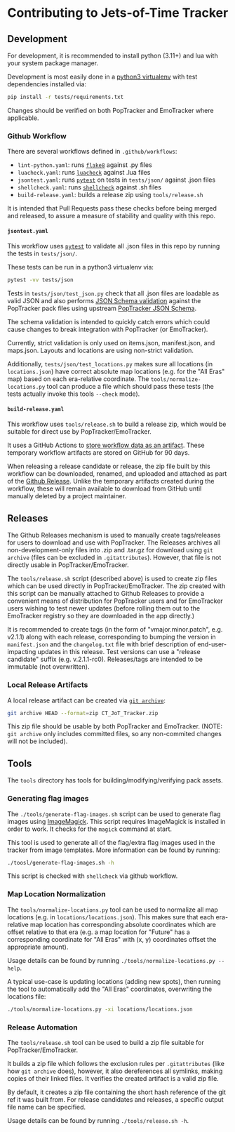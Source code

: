 # Contributing to Jets-of-Time Tracker

## Development

For development, it is recommended to install python (3.11+) and lua with your system package manager.

Development is most easily done in a [python3 virtualenv](https://docs.python.org/3/library/venv.html)
with test dependencies installed via:

```bash
pip install -r tests/requirements.txt
```

Changes should be verified on both PopTracker and EmoTracker where applicable.

### Github Workflow

There are several workflows defined in `.github/workflows`:

* `lint-python.yaml`: runs [`flake8`](https://flake8.pycqa.org) against .py files
* `luacheck.yaml`: runs [`luacheck`](https://luacheck.readthedocs.io/en/stable/) against .lua files
* `jsontest.yaml`: runs [`pytest`](https://pytest.org) on tests in `tests/json/` against .json files
* `shellcheck.yaml`: runs [`shellcheck`](https://github.com/koalaman/shellcheck) against .sh files
* `build-release.yaml`: builds a release zip using `tools/release.sh`

It is intended that Pull Requests pass these checks before being merged and released, to
assure a measure of stability and quality with this repo.

#### `jsontest.yaml`

This workflow uses [`pytest`](https://pytest.org) to validate all .json files in this repo
by running the tests in `tests/json/`.

These tests can be run in a python3 virtualenv via:

```bash
pytest -vv tests/json
```

Tests in `tests/json/test_json.py` check that all .json files are loadable as valid JSON and also
performs [JSON Schema validation](https://json-schema.org) against the PopTracker
pack files using upstream [PopTracker JSON Schema](https://poptracker.github.io/schema/packs/).

The schema validation is intended to quickly catch errors which could cause changes to break
integration with PopTracker (or EmoTracker).

Currently, strict validation is only used on items.json, manifest.json, and maps.json. Layouts
and locations are using non-strict validation.

Additionally, `tests/json/test_locations.py` makes sure all locations (in `locations.json`)
have correct absolute map locations (e.g. for the "All Eras" map) based on each era-relative
coordinate. The `tools/normalize-locations.py` tool can produce a file which should pass
these tests (the tests actually invoke this tools `--check` mode).

#### `build-release.yaml`

This workflow uses `tools/release.sh` to build a release zip, which would be suitable
for direct use by PopTracker/EmoTracker.

It uses a GitHub Actions to [store workflow data as an artifact](https://docs.github.com/en/actions/using-workflows/storing-workflow-data-as-artifacts).
These temporary workflow artifacts are stored on GitHub for 90 days.

When releasing a release candidate or release, the zip file built by this workflow
can be downloaded, renamed, and uploaded and attached as part of the
[Github Release](https://docs.github.com/en/actions/using-workflows/storing-workflow-data-as-artifacts). Unlike
the temporary artifacts created during the workflow, these will remain available to download from GitHub until manually
deleted by a project maintainer.

## Releases

The Github Releases mechanism is used to manually create tags/releases for users to download
and use with PopTracker. The Releases archives all non-development-only files into .zip and
.tar.gz for download using `git archive` (files can be excluded in `.gitattributes`).
However, that file is not directly usable in PopTracker/EmoTracker.

The `tools/release.sh` script (described above) is used to create zip files which can be
used directly in PopTracker/EmoTracker. The zip created with this script can be manually
attached to Github Releases to provide a convenient means of distribution for PopTracker
users and for EmoTracker users wishing to test newer updates (before rolling them out
to the EmoTracker registry so they are downloaded in the app directly.)

It is recommended to create tags (in the form of "vmajor.minor.patch", e.g. v2.1.1) along with
each release, corresponding to bumping the version in `manifest.json` and the `changelog.txt`
file with brief description of end-user-impacting updates in this release. Test versions can use a "release candidate"
suffix (e.g. v.2.1.1-rc0). Releases/tags are intended to be immutable (not overwritten).

### Local Release Artifacts

A local release artifact can be created via [`git archive`](https://git-scm.com/docs/git-archive):

```bash
git archive HEAD --format=zip CT_JoT_Tracker.zip
```

This zip file should be usable by both PopTracker and EmoTracker. (NOTE: `git archive` only
includes committed files, so any non-commited changes will not be included).

## Tools

The `tools` directory has tools for building/modifying/verifying pack assets.

### Generating flag images

The `./tools/generate-flag-images.sh` script can be used to generate flag images using
[ImageMagick](https://imagemagick.org/). This script requires ImageMagick is installed in order to work.
It checks for the `magick` command at start.

This tool is used to generate all of the flag/extra flag images used in the tracker from
image templates. More information can be found by running:

```bash
./toosl/generate-flag-images.sh -h
```

This script is checked with `shellcheck` via github workflow.

### Map Location Normalization

The `tools/normalize-locations.py` tool can be used to normalize all map locations (e.g. in
`locations/locations.json`). This makes sure that each era-relative map location has
corresponding absolute coordinates which are offset relative to that era (e.g. a map
location for "Future" has a corresponding coordinate for "All Eras" with (x, y)
coordinates offset the appropriate amount).

Usage details can be found by running `./tools/normalize-locations.py --help`.

A typical use-case is updating locations (adding new spots), then running the tool to
automatically add the "All Eras" coordinates, overwriting the locations file:

```bash
./tools/normalize-locations.py -xi locations/locations.json
```

### Release Automation

The `tools/release.sh` tool can be used to build a zip file suitable for PopTracker/EmoTracker.

It builds a zip file which follows the exclusion rules per `.gitattributes` (like how
`git archive` does), however, it also dereferences all symlinks, making copies of their linked
files. It verifies the created artifact is a valid zip file.

By default, it creates a zip file containing the short hash reference of the git ref it was
built from. For release candidates and releases, a specific output file name can be specified.

Usage details can be found by running `./tools/release.sh -h`.
